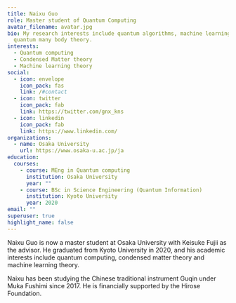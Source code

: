 ```yaml
---
title: Naixu Guo
role: Master student of Quantum Computing
avatar_filename: avatar.jpg
bio: My research interests include quantum algorithms, machine learning and
  quantum many body theory.
interests:
  - Quantum computing
  - Condensed Matter theory
  - Machine learning theory
social:
  - icon: envelope
    icon_pack: fas
    link: /#contact
  - icon: twitter
    icon_pack: fab
    link: https://twitter.com/gnx_kns
  - icon: linkedin
    icon_pack: fab
    link: https://www.linkedin.com/
organizations:
  - name: Osaka University
    url: https://www.osaka-u.ac.jp/ja
education:
  courses:
    - course: MEng in Quantum computing
      institution: Osaka University
      year: ""
    - course: BSc in Science Engineering (Quantum Information)
      institution: Kyoto University
      year: 2020
email: ""
superuser: true
highlight_name: false
---
```

Naixu Guo is now a master student at Osaka University with Keisuke Fujii as the advisor. He graduated from Kyoto University in 2020, and his academic interests include quantum computing, condensed matter theory and machine learning theory. 

Naixu has been studying the Chinese traditional instrument Guqin under Muka Fushimi since 2017. He is financially supported by the Hirose Foundation.